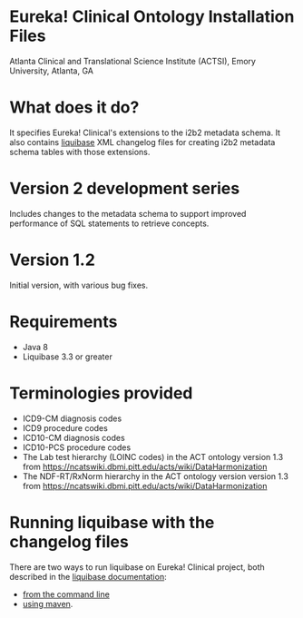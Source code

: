 # Eureka! Clinical Ontology Installation Files
Atlanta Clinical and Translational Science Institute (ACTSI), Emory University, Atlanta, GA

# What does it do?
It specifies Eureka! Clinical's extensions to the i2b2 metadata schema. It also contains [liquibase](http://liquibase.org) XML changelog files for creating i2b2 metadata schema tables with those extensions.

# Version 2 development series
Includes changes to the metadata schema to support improved performance of SQL statements to retrieve concepts.

# Version 1.2
Initial version, with various bug fixes.

# Requirements
* Java 8
* Liquibase 3.3 or greater

# Terminologies provided
* ICD9-CM diagnosis codes
* ICD9 procedure codes
* ICD10-CM diagnosis codes
* ICD10-PCS procedure codes
* The Lab test hierarchy (LOINC codes) in the ACT ontology version 1.3 from https://ncatswiki.dbmi.pitt.edu/acts/wiki/DataHarmonization
* The NDF-RT/RxNorm hierarchy in the ACT ontology version version 1.3 from https://ncatswiki.dbmi.pitt.edu/acts/wiki/DataHarmonization

# Running liquibase with the changelog files
There are two ways to run liquibase on Eureka! Clinical project, both described in the [liquibase documentation](http://www.liquibase.org/documentation/index.html):
* [from the command line](http://www.liquibase.org/documentation/command_line.html)
* [using maven](http://www.liquibase.org/documentation/maven/index.html).
